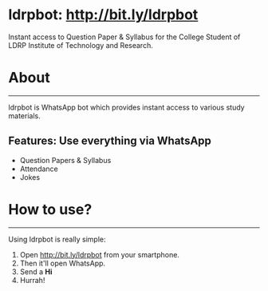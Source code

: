 # ldrpbot: http://bit.ly/ldrpbot
Instant access to Question Paper & Syllabus for the College Student of LDRP Institute of Technology and Research.

# About
-----

ldrpbot is WhatsApp bot which provides instant access to various study materials. 

Features: Use everything via WhatsApp
--------

* Question Papers & Syllabus
* Attendance
* Jokes

# How to use?
------------

Using ldrpbot is really simple:

1. Open http://bit.ly/ldrpbot from your smartphone.
2. Then it'll open WhatsApp.
3. Send a **Hi**
4. Hurrah!
